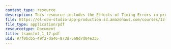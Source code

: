 ```yaml
---
content_type: resource
description: This resource includes the Effects of Timing Errors in problems.
file: https://ol-ocw-studio-app-production.s3.amazonaws.com/courses/12-864-inference-from-data-and-models-spring-2005/97f0bcb549f2da46873d5a8d7d84e335_tsamsfmt_1_17.pdf
file_type: application/pdf
resourcetype: Document
title: tsamsfmt_1_17.pdf
uid: 97f0bcb5-49f2-da46-873d-5a8d7d84e335
---
```

